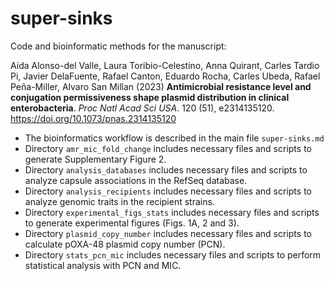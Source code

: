 # super-sinks

Code and bioinformatic methods for the manuscript:

Aida Alonso-del Valle, Laura Toribio-Celestino, Anna Quirant, Carles Tardio Pi, Javier DelaFuente, Rafael Canton, Eduardo Rocha, Carles Ubeda, Rafael Peña-Miller, Alvaro San Millan (2023) **Antimicrobial resistance level and conjugation permissiveness shape plasmid distribution in clinical enterobacteria**. *Proc Natl Acad Sci USA*. 120 (51), e2314135120. https://doi.org/10.1073/pnas.2314135120

* The bioinformatics workflow is described in the main file `super-sinks.md`
* Directory `amr_mic_fold_change` includes necessary files and scripts to generate Supplementary Figure 2.
* Directory `analysis_databases` includes necessary files and scripts to analyze capsule associations in the RefSeq database.
* Directory `analysis_recipients` includes necessary files and scripts to analyze genomic traits in the recipient strains.
* Directory `experimental_figs_stats` includes necessary files and scripts to generate experimental figures (Figs. 1A, 2 and 3).
* Directory `plasmid_copy_number` includes necessary files and scripts to calculate pOXA-48 plasmid copy number (PCN).
* Directory `stats_pcn_mic` includes necessary files and scripts to perform statistical analysis with PCN and MIC.
